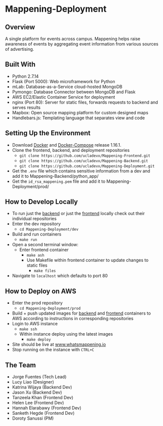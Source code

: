 # Mappening-Deployment

## Overview
A single platform for events across campus. Mappening helps raise awareness of events by aggregating event information from various sources of advertising. 

## Built With
- Python 2.7.14
- Flask (Port 5000): Web microframework for Python
- mLab: Database-as-a-Service cloud-hosted MongoDB
- Pymongo: Database Connector between MongoDB and Flask
- AWS EC2/Elastic Container Service for deployment
- nginx (Port 80): Server for static files, forwards requests to backend and serves results
- Mapbox: Open source mapping platform for custom designed maps
- Handlebars.js: Templating language that separates view and code

## Setting Up the Environment
- Download [Docker](https://www.docker.com) and [Docker-Compose](https://github.com/docker/compose/releases) release 1.16.1.  
- Clone the frontend, backend, and deployment repositories
  - `git clone https://github.com/ucladevx/Mappening-Frontend.git`  
  - `git clone https://github.com/ucladevx/Mappening-Backend.git`  
  - `git clone https://github.com/ucladevx/Mappening-Deployment.git`  
- Get the `.env` file which contains sensitive information from a dev and add it to Mappening-Backend/python_app/
- Get the `id_rsa_mappening.pem` file and add it to Mappening-Deployment/prod/

## How to Develop Locally
- To run just the [backend](https://github.com/ucladevx/Mappening-Backend) or just the [frontend](https://github.com/ucladevx/Mappening-Frontend) locally check out their individual repositories
- Enter the dev repository
  - `cd Mappening-Deployment/dev`
- Build and run containers
  - `make run`
- Open a second terminal window:
  - Enter frontend container
    - `make ash`
    - Use Makefile within frontend container to update changes to static files
      - `make files`
- Navigate to `localhost` which defaults to port 80

## How to Deploy on AWS
- Enter the prod repository
  - `cd Mappening-Deployment/prod`
- Build + push updated images for [backend](https://github.com/ucladevx/Mappening-Backend) and [frontend](https://github.com/ucladevx/Mappening-Frontend) containers to AWS according to instructions in corresponding repositories
- Login to AWS instance
  - `make ssh`
  - Within instance deploy using the latest images
    - `make deploy`
- Site should be live at www.whatsmappening.io
- Stop running on the instance with `CTRL+C`

## The Team
  - Jorge Fuentes (Tech Lead)
  - Lucy Liao (Designer)
  - Katrina Wijaya (Backend Dev)
  - Jason Xu (Backend Dev)
  - Tanzeela Khan (Frontend Dev)
  - Helen Lee (Frontend Dev)
  - Hannah Elarabawy (Frontend Dev)
  - Sanketh Hegde (Frontend Dev)
  - Doroty Sanussi (PM)

